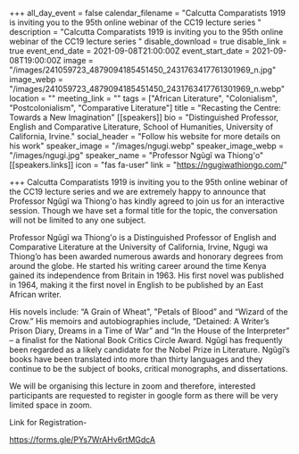 +++
all_day_event = false
calendar_filename = "Calcutta Comparatists 1919 is inviting you to the 95th online webinar of the CC19 lecture series "
description = "Calcutta Comparatists 1919 is inviting you to the 95th online webinar of the CC19 lecture series "
disable_download = true
disable_link = true
event_end_date = 2021-09-08T21:00:00Z
event_start_date = 2021-09-08T19:00:00Z
image = "/images/241059723_4879094185451450_2431763417761301969_n.jpg"
image_webp = "/images/241059723_4879094185451450_2431763417761301969_n.webp"
location = ""
meeting_link = ""
tags = ["African Literature", "Colonialism", "Postcolonialism", "Comparative Literature"]
title = "Recasting the Centre: Towards a New Imagination"
[[speakers]]
bio = "Distinguished Professor, English and Comparative Literature, School of Humanities, University of California, Irvine."
social_header = "Follow his website for more details on his work"
speaker_image = "/images/ngugi.webp"
speaker_image_webp = "/images/ngugi.jpg"
speaker_name = "Professor Ngũgĩ wa Thiong'o"
[[speakers.links]]
icon = "fas fa-user"
link = "https://ngugiwathiongo.com/"

+++
Calcutta Comparatists 1919 is inviting you to the 95th online webinar of the CC19 lecture series and we are extremely happy to announce that Professor Ngũgĩ wa Thiong'o has kindly agreed to join us for an interactive session. Though we have set a formal title for the topic, the conversation will not be limited to any one subject.

Professor Ngũgĩ wa Thiong'o is a Distinguished Professor of English and Comparative Literature at the University of California, Irvine, Ngugi wa Thiong’o has been awarded numerous awards and honorary degrees from around the globe. He started his writing career around the time Kenya gained its independence from Britain in 1963. His first novel was published in 1964, making it the first novel in English to be published by an East African writer. 

His novels include: “A Grain of Wheat", "Petals of Blood” and “Wizard of the Crow.” His memoirs and autobiographies include, “Detained: A Writer’s Prison Diary, Dreams in a Time of War” and “In the House of the Interpreter” – a finalist for the National Book Critics Circle Award. Ngũgĩ has frequently been regarded as a likely candidate for the Nobel Prize in Literature. Ngũgĩ’s books have been translated into more than thirty languages and they continue to be the subject of books, critical monographs, and dissertations.

  
We will be organising this lecture in zoom and therefore, interested participants are requested to register in google form as there will be very limited space in zoom.  
  
Link for Registration-  
  
https://forms.gle/PYs7WrAHv6rtMGdcA